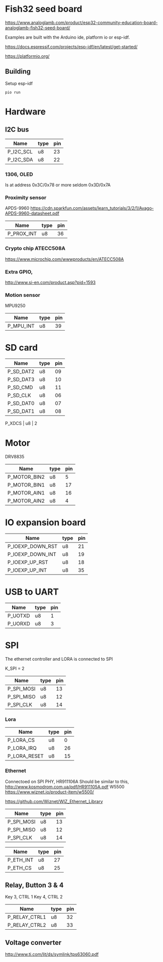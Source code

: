 # Fish32 seed board

https://www.analoglamb.com/product/esp32-community-education-board-analoglamb-fish32-seed-board/

Examples are built with the Arduino ide,  platform io or esp-idf.

https://docs.espressif.com/projects/esp-idf/en/latest/get-started/

https://platformio.org/


## Building

Setup esp-idf
```
pio run
```

# Hardware

## I2C bus

Name | type  | pin
-----| ------ | ----- 
P_I2C_SCL	| u8 |	23
P_I2C_SDA	| u8 |	22

### 1306, OLED
Is at address  0x3C/0x78
or more seldom 0x3D/0x7A

### Proximity sensor
APDS-9960
https://cdn.sparkfun.com/assets/learn_tutorials/3/2/1/Avago-APDS-9960-datasheet.pdf

Name | type  | pin
-----| ------ | ----- 
P_PROX_INT	| u8 |	36


### Crypto chip ATECC508A
https://www.microchip.com/wwwproducts/en/ATECC508A

### Extra GPIO,
http://www.si-en.com/product.asp?pid=1593


### Motion sensor

MPU9250

Name | type  | pin
-----| ------ | ----- 
P_MPU_INT	| u8 |	39



# SD card
Name | type  | pin
-----| ------ | -----
P_SD_DAT2	| u8 |	09
P_SD_DAT3	| u8 |	10
P_SD_CMD	| u8 |	11
P_SD_CLK	| u8 |	06
P_SD_DAT0	| u8 |	07
P_SD_DAT1	| u8 |	08

P_XDCS	| u8 |	2

# Motor
DRV8835

Name | type  | pin
-----| ------ | ----- 
P_MOTOR_BIN2	| u8 |	5
P_MOTOR_BIN1	| u8 |	17
P_MOTOR_AIN1 	| u8 |	16
P_MOTOR_AIN2 	| u8 |	4

# IO expansion board

Name | type  | pin
-----| ------ | ----- 
P_IOEXP_DOWN_RST | u8 |	21
P_IOEXP_DOWN_INT | u8 |	19
P_IOEXP_UP_RST	| u8 |	18
P_IOEXP_UP_INT	| u8 |	35

# USB to UART

Name | type  | pin
-----| ------ | ----- 
P_UOTXD | u8 |	1
P_UORXD | u8 |	3


# SPI
The ethernet controller and LORA is connected to SPI

K_SPI = 2

Name | type  | pin
-----| ------ | ----- 
P_SPI_MOSI	| u8 |	13
P_SPI_MISO	| u8 |	12
P_SPI_CLK	| u8 |	14

### Lora

Name | type  | pin
-----| ------ | ----- 
P_LORA_CS	| u8 |	0
P_LORA_IRQ	| u8 |	26
P_LORA_RESET	| u8 |	15




### Ethernet
Connectoed on SPI
PHY, HR911106A
Should be similar to this,
http://www.kosmodrom.com.ua/pdf/HR911105A.pdf
W5500
https://www.wiznet.io/product-item/w5500/

https://github.com/Wiznet/WIZ_Ethernet_Library

Name | type  | pin
-----| ------ | ----- 
P_SPI_MOSI	| u8 |	13
P_SPI_MISO	| u8 |	12
P_SPI_CLK	| u8 |	14

Name | type  | pin
-----| ------ | ----- 
P_ETH_INT	| u8 |	27
P_ETH_CS	| u8 |	25


## Relay, Button 3 & 4
Key 3, CTRL 1
Key 4, CTRL 2

Name | type  | pin
-----| ------ | ----- 
P_RELAY_CTRL1| u8 |	32
P_RELAY_CTRL2	| u8 |	33


## Voltage converter
http://www.ti.com/lit/ds/symlink/tps63060.pdf



